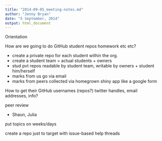 ```yaml
---
title: "2014-09-05_meeting-notes.md"
author: "Jenny Bryan"
date: "5 September, 2014"
output: html_document
---
```


Orientation

How are we going to do GitHub student repos homework etc etc?
 
  * create a private repo for each student within the org.
  * create a student team = actual students + owners
  * stud pvt repos readable by student team, writable by owners + student him/herself
  * marks from us go via email
  * marks from peers collected via homegrown shiny app like a google form

How to get their GitHub usernames (repos?) twitter handles, email addresses, info?

peer review

  * Shaun, Julia

put topics on weeks/days


create a repo just to target with issue-based help threads

